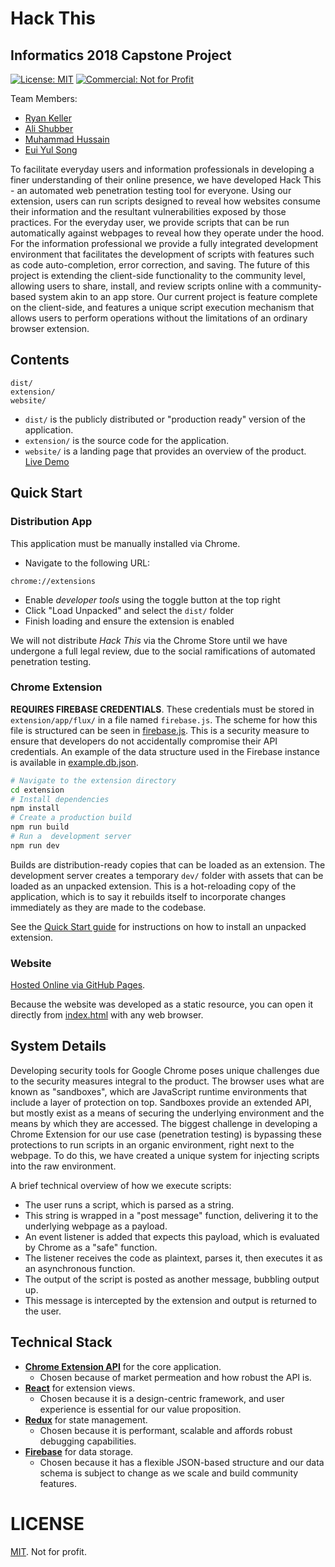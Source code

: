 # Hack This
## Informatics 2018 Capstone Project

[![License: MIT](https://img.shields.io/badge/License-MIT-green.svg)](https://opensource.org/licenses/MIT)
[![Commercial: Not for Profit](https://img.shields.io/badge/commercial-Not%20for%20Profit-green.svg)](https://opensource.org/licenses/MIT)

Team Members:
- [Ryan Keller](https://github.com/RcKeller)
- [Ali Shubber](https://github.com/alishubber)
- [Muhammad Hussain](https://github.com/mnh78614)
- [Eui Yul Song](mailto:eysong@uw.edu)
<!-- Refer to our GitHub accounts for contact information, as they are subject to change -->

To facilitate everyday users and information professionals in developing a finer understanding of their online presence, we have developed Hack This - an automated web penetration testing tool for everyone.
Using our extension, users can run scripts designed to reveal how websites consume their information and the resultant vulnerabilities exposed by those practices. For the everyday user, we provide scripts that can be run automatically against webpages to reveal how they operate under the hood. For the information professional we provide a fully integrated development environment that facilitates the development of scripts with features such as code auto-completion, error correction, and saving.
The future of this project is extending the client-side functionality to the community level, allowing users to share, install, and review scripts online with a community-based system akin to an app store. Our current project is feature complete on the client-side, and features a unique script execution mechanism that allows users to perform operations without the limitations of an ordinary browser extension.

## Contents

```
dist/
extension/
website/
```

- `dist/` is the publicly distributed or "production ready" version of the application.
- `extension/` is the source code for the application.
- `website/` is a landing page that provides an overview of the product. [Live Demo](https://alishubber.github.io/capstone/)

## Quick Start

### Distribution App

This application must be manually installed via Chrome.
- Navigate to the following URL:
```http
chrome://extensions
```
- Enable *developer tools* using the toggle button at the top right
- Click "Load Unpacked" and select the `dist/` folder
- Finish loading and ensure the extension is enabled

We will not distribute *Hack This* via the Chrome Store until we have undergone a full legal review, due to the social ramifications of automated penetration testing.

### Chrome Extension

**REQUIRES FIREBASE CREDENTIALS**. These credentials must be stored in `extension/app/flux/` in a file named `firebase.js`. The scheme for how this file is structured can be seen in [firebase.js](extension/app/flux/firebase.example.js).
This is a security measure to ensure that developers do not accidentally compromise their API credentials. An example of the data structure used in the Firebase instance is available in [example.db.json](example.db.json).
```bash
# Navigate to the extension directory
cd extension
# Install dependencies
npm install
# Create a production build
npm run build
# Run a  development server
npm run dev
```

Builds are distribution-ready copies that can be loaded as an extension. The development server creates a temporary `dev/` folder with assets that can be loaded as an unpacked extension. This is a hot-reloading copy of the application, which is to say it rebuilds itself to incorporate changes immediately as they are made to the codebase.

See the [Quick Start guide](#quick-start) for instructions on how to install an unpacked extension.

### Website

[Hosted Online via GitHub Pages](https://alishubber.github.io/capstone/).

Because the website was developed as a static resource, you can open it directly from [index.html](website/index.html) with any web browser.

## System Details

Developing security tools for Google Chrome poses unique challenges due to the security measures integral to the product. The browser uses what are known as "sandboxes", which are JavaScript runtime environments that include a layer of protection on top. Sandboxes provide an extended API, but mostly exist as a means of securing the underlying environment and the means by which they are accessed.
The biggest challenge in developing a Chrome Extension for our use case (penetration testing) is bypassing these protections to run scripts in an organic environment, right next to the webpage. To do this, we have created a unique system for injecting scripts into the raw environment.

A brief technical overview of how we execute scripts:
- The user runs a script, which is parsed as a string.
- This string is wrapped in a "post message" function, delivering it to the underlying webpage as a payload.
- An event listener is added that expects this payload, which is evaluated by Chrome as a "safe" function.
- The listener receives the code as plaintext, parses it, then executes it as an asynchronous function.
- The output of the script is posted as another message, bubbling output up.
- This message is intercepted by the extension and output is returned to the user.

## Technical Stack

- **[Chrome Extension API](https://developer.chrome.com/extensions/devguide)** for the core application.
  - Chosen because of market permeation and how robust the API is.
- **[React](https://github.com/facebook/react)** for extension views.
  - Chosen because it is a design-centric framework, and user experience is essential for our value proposition.
- **[Redux](https://github.com/rackt/redux)** for state management.
  - Chosen because it is performant, scalable and affords robust debugging capabilities.
- **[Firebase](https://firebase.google.com/docs/)** for data storage.
  - Chosen because it has a flexible JSON-based structure and our data schema is subject to change as we scale and build community features.

# LICENSE

[MIT](LICENSE). Not for profit.
